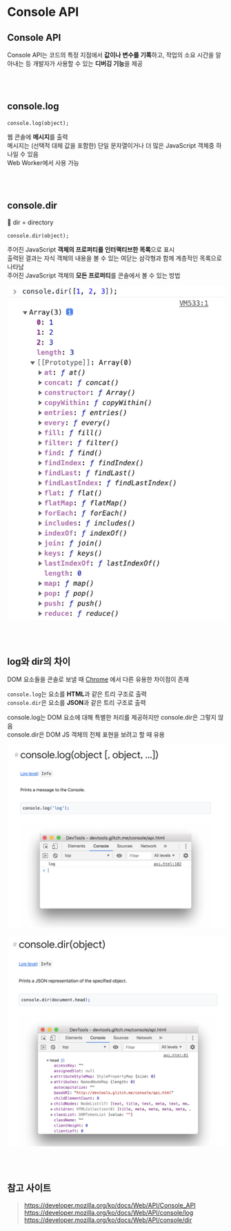 # Console API

## Console API

Console API는 코드의 특정 지점에서 **값이나 변수를 기록**하고, 작업의 소요 시간을 알아내는 등 개발자가 사용할 수 있는 **디버깅 기능**을 제공

<br><br>

## console.log

```
console.log(object);
```

웹 콘솔에 **메시지**를 출력   
메시지는 (선택적 대체 값을 포함한) 단일 문자열이거나 더 많은 JavaScript 객체중 하나일 수 있음  
Web Worker에서 사용 가능 

<br><br>

## console.dir

📂 dir = directory

```
console.dir(object);
```

주어진 JavaScript **객체의 프로퍼티를 인터랙티브한 목록**으로 표시  
출력된 결과는 자식 객체의 내용을 볼 수 있는 여닫는 삼각형과 함께 계층적인 목록으로 나타남   
주어진 JavaScript 객체의 **모든 프로퍼티**를 콘솔에서 볼 수 있는 방법   

![](../Images/프로토타입_배열프로토.png)

<br><br>

## log와 dir의 차이

DOM 요소들을 콘솔로 보낼 때 [Chrome](https://developer.chrome.com/docs/devtools/console/api/) 에서 다른 유용한 차이점이 존재 

`console.log`는 요소를 **HTML**과 같은 트리 구조로 출력  
`console.dir`은 요소를 **JSON**과 같은 트리 구조로 출력

console.log는 DOM 요소에 대해 특별한 처리를 제공하지만 console.dir은 그렇지 않음   
console.dir은 DOM JS 객체의 전체 표현을 보려고 할 때 유용

![](../Images/크롬_console_log.png)

![](../Images/크롬_console_dir.png)

<br><br>

## 참고 사이트 

> https://developer.mozilla.org/ko/docs/Web/API/Console_API  
> https://developer.mozilla.org/ko/docs/Web/API/console/log  
> https://developer.mozilla.org/ko/docs/Web/API/console/dir
